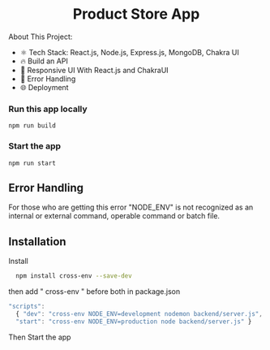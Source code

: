 <h1 align="center">Product Store App</h1>

About This Project:

-   ⚛️ Tech Stack: React.js, Node.js, Express.js, MongoDB, Chakra UI
-   🔥 Build an API
-   📱 Responsive UI With React.js and ChakraUI
-   🐞 Error Handling
-   🌐 Deployment

### Run this app locally

```shell
npm run build
```

### Start the app

```shell
npm run start
```


## Error Handling 
 For those who are getting this error "NODE_ENV" is not recognized as an internal or external command, operable command or batch file.


## Installation

Install

```bash
  npm install cross-env --save-dev
```

then add " cross-env " before both in package.json

```javascript
"scripts": 
  { "dev": "cross-env NODE_ENV=development nodemon backend/server.js", 
  "start": "cross-env NODE_ENV=production node backend/server.js" }
```

Then Start the app
